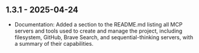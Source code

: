 ## 1.3.1 - 2025-04-24
- Documentation: Added a section to the README.md listing all MCP servers and tools used to create and manage the project, including filesystem, GitHub, Brave Search, and sequential-thinking servers, with a summary of their capabilities.
